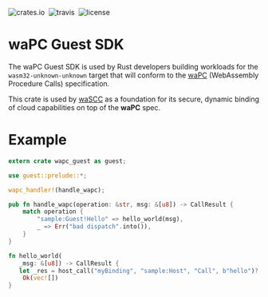 ![crates.io](https://img.shields.io/crates/v/wapc-guest.svg)&nbsp;
![travis](https://travis-ci.org/wapc/wapc-guest-rust.svg?branch=master)&nbsp;
![license](https://img.shields.io/crates/l/wapc-guest.svg)

# waPC Guest SDK

The waPC Guest SDK is used by Rust developers building workloads for the `wasm32-unknown-unknown` target that will conform to the [waPC](https://wascap.io/comms) (WebAssembly Procedure Calls) specification. 

This crate is used by [waSCC](https://wascc.dev) as a foundation for its secure, dynamic binding of cloud capabilities on top of the **waPC** spec.

# Example

```rust
extern crate wapc_guest as guest;

use guest::prelude::*;

wapc_handler!(handle_wapc);

pub fn handle_wapc(operation: &str, msg: &[u8]) -> CallResult {
    match operation {
        "sample:Guest!Hello" => hello_world(msg),
        _ => Err("bad dispatch".into()),
    }     
}

fn hello_world(
   _msg: &[u8]) -> CallResult {
   let _res = host_call("myBinding", "sample:Host", "Call", b"hello")?;
    Ok(vec![])
}
```
